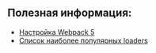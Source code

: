 ## Полезная информация:

- [Настройка Webpack 5](https://habr.com/ru/articles/701724/)
- [Список наиболее популярных loaders](https://webpack.js.org/loaders/)
